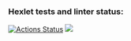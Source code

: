 ### Hexlet tests and linter status:
[![Actions Status](https://github.com/Hante-St/frontend-project-44/actions/workflows/hexlet-check.yml/badge.svg)](https://github.com/Hante-St/frontend-project-44/actions)
<a href="https://codeclimate.com/github/Hante-St/frontend-project-44/maintainability"><img src="https://api.codeclimate.com/v1/badges/50d4c87e575a210dc93c/maintainability" /></a>
